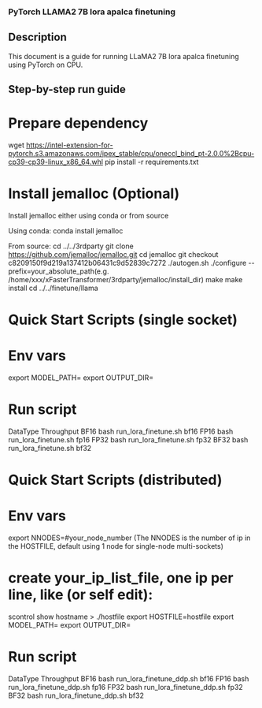 ### PyTorch LLAMA2 7B lora apalca finetuning

## Description
This document is a guide for running LLaMA2 7B lora apalca finetuning using PyTorch on CPU.

## Step-by-step run guide
# Prepare dependency
wget https://intel-extension-for-pytorch.s3.amazonaws.com/ipex_stable/cpu/oneccl_bind_pt-2.0.0%2Bcpu-cp39-cp39-linux_x86_64.whl
pip install -r requirements.txt
# Install jemalloc (Optional)
Install jemalloc either using conda or from source

Using conda:
conda install jemalloc

From source:
cd ../../3rdparty
git clone https://github.com/jemalloc/jemalloc.git 
cd jemalloc
git checkout c8209150f9d219a137412b06431c9d52839c7272
./autogen.sh
./configure --prefix=your_absolute_path(e.g. /home/xxx/xFasterTransformer/3rdparty/jemalloc/install_dir)
make
make install
cd ../../finetune/llama

# Quick Start Scripts (single socket)
# Env vars
export MODEL_PATH=<path to model>
export OUTPUT_DIR=<path to an output directory>
# Run script
DataType	Throughput
BF16	bash run_lora_finetune.sh bf16
FP16	bash run_lora_finetune.sh fp16
FP32	bash run_lora_finetune.sh fp32
BF32	bash run_lora_finetune.sh bf32

# Quick Start Scripts (distributed)
# Env vars
export NNODES=#your_node_number (The NNODES is the number of ip in the HOSTFILE, default using 1 node for single-node multi-sockets)
# create your_ip_list_file, one ip per line, like (or self edit):
scontrol show hostname > ./hostfile
export HOSTFILE=hostfile 
export MODEL_PATH=<path to model>
export OUTPUT_DIR=<path to an output directory>

# Run script
DataType	Throughput
BF16	bash run_lora_finetune_ddp.sh bf16
FP16	bash run_lora_finetune_ddp.sh fp16
FP32	bash run_lora_finetune_ddp.sh fp32
BF32	bash run_lora_finetune_ddp.sh bf32


